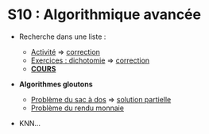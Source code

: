 # S10 : Algorithmique avancée

* Recherche dans une liste : 
  * [Activité](https://notebook.basthon.fr/?from=https://raw.githubusercontent.com/thfruchart/1nsi/main/S10/ACTIVITE_recherche_liste.ipynb) => [correction](https://notebook.basthon.fr/?from=https://raw.githubusercontent.com/thfruchart/1nsi/main/S10/ACTIVITE_recherche_liste_CORR.ipynb)
  * [Exercices : dichotomie](https://notebook.basthon.fr/?from=https://raw.githubusercontent.com/thfruchart/1nsi/main/S10/EXERCICES_Dichotomie.ipynb) => [correction](https://notebook.basthon.fr/?from=https://raw.githubusercontent.com/thfruchart/1nsi/main/S10/Dichotomie_CORR.ipynb)
  * [**COURS**](https://notebook.basthon.fr/?from=https://raw.githubusercontent.com/thfruchart/1nsi/main/S10/COURS_Recherche_Dichotomique.ipynb)
* **Algorithmes gloutons**
  * [Problème du sac à dos](https://notebook.basthon.fr/?from=https://raw.githubusercontent.com/thfruchart/1nsi/main/S10/SacADos.ipynb) => [solution partielle](https://notebook.basthon.fr/?from=https://raw.githubusercontent.com/thfruchart/1nsi/main/S10/SacADos_CORR.ipynb)
  * [Problème du rendu monnaie](https://notebook.basthon.fr/?from=https://raw.githubusercontent.com/thfruchart/1nsi/main/S10/Rendu_Monnaie.ipynb)
  
* KNN...
